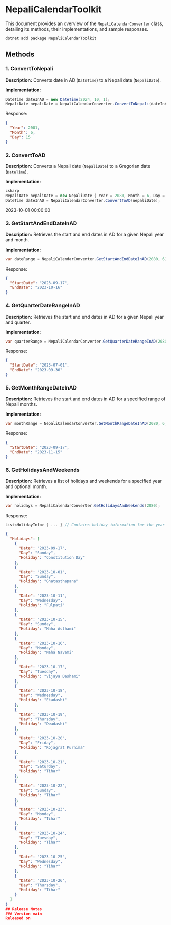 # NepaliCalendarToolkit

This document provides an overview of the `NepaliCalendarConverter` class, detailing its methods, their implementations, and sample responses.

```csharp
dotnet add package NepaliCalendarToolkit 
```
## Methods

### 1. ConvertToNepali

**Description:** Converts date in AD (`DateTime`) to a Nepali date (`NepaliDate`).

**Implementation:**

```csharp
DateTime dateInAD = new DateTime(2024, 10, 1);
NepaliDate nepaliDate = NepaliCalendarConverter.ConvertToNepali(dateInAD);
```
Response:
```json
{
  "Year": 2081,
  "Month": 6,
  "Day": 15
}
```


### 2. ConvertToAD

**Description:** Converts a Nepali date (`NepaliDate`) to a Gregorian date (`DateTime`).

**Implementation:**

```csharp
csharp
NepaliDate nepaliDate = new NepaliDate { Year = 2080, Month = 6, Day = 15 };
DateTime dateInAD = NepaliCalendarConverter.ConvertToAD(nepaliDate);
```
2023-10-01 00:00:00

### 3. GetStartAndEndDateInAD

**Description:** Retrieves the start and end dates in AD for a given Nepali year and month.

**Implementation:**

```csharp
var dateRange = NepaliCalendarConverter.GetStartAndEndDateInAD(2080, 6);
```
Response:
```json
{
  "StartDate": "2023-09-17",
  "EndDate": "2023-10-16"
}
```

### 4. GetQuarterDateRangeInAD

**Description:** Retrieves the start and end dates in AD for a given Nepali year and quarter.

**Implementation:**

```csharp
var quarterRange = NepaliCalendarConverter.GetQuarterDateRangeInAD(2080, 1);
```
Response:
```json
{
  "StartDate": "2023-07-01",
  "EndDate": "2023-09-30"
}
```

### 5. GetMonthRangeDateInAD

**Description:** Retrieves the start and end dates in AD for a specified range of Nepali months.

**Implementation:**

```csharp
var monthRange = NepaliCalendarConverter.GetMonthRangeDateInAD(2080, 6, 8);
```
Response:
```json
{
  "StartDate": "2023-09-17",
  "EndDate": "2023-11-15"
}
```

### 6. GetHolidaysAndWeekends

**Description:** Retrieves a list of holidays and weekends for a specified year and optional month.

**Implementation:**

```csharp
var holidays = NepaliCalendarConverter.GetHolidaysAndWeekends(2080);
```
Response:
```csharp
List<HolidayInfo> { ... } // Contains holiday information for the year 2080
```
```json
{
  "Holidays": [
    {
      "Date": "2023-09-17",
      "Day": "Sunday",
      "Holiday": "Constitution Day"
    },
    {
      "Date": "2023-10-01",
      "Day": "Sunday",
      "Holiday": "Ghatasthapana"
    },
    {
      "Date": "2023-10-11",
      "Day": "Wednesday",
      "Holiday": "Fulpati"
    },
    {
      "Date": "2023-10-15",
      "Day": "Sunday",
      "Holiday": "Maha Asthami"
    },
    {
      "Date": "2023-10-16",
      "Day": "Monday",
      "Holiday": "Maha Navami"
    },
    {
      "Date": "2023-10-17",
      "Day": "Tuesday",
      "Holiday": "Vijaya Dashami"
    },
    {
      "Date": "2023-10-18",
      "Day": "Wednesday",
      "Holiday": "Ekadashi"
    },
    {
      "Date": "2023-10-19",
      "Day": "Thursday",
      "Holiday": "Dwadashi"
    },
    {
      "Date": "2023-10-20",
      "Day": "Friday",
      "Holiday": "Kojagrat Purnima"
    },
    {
      "Date": "2023-10-21",
      "Day": "Saturday",
      "Holiday": "Tihar"
    },
    {
      "Date": "2023-10-22",
      "Day": "Sunday",
      "Holiday": "Tihar"
    },
    {
      "Date": "2023-10-23",
      "Day": "Monday",
      "Holiday": "Tihar"
    },
    {
      "Date": "2023-10-24",
      "Day": "Tuesday",
      "Holiday": "Tihar"
    },
    {
      "Date": "2023-10-25",
      "Day": "Wednesday",
      "Holiday": "Tihar"
    },
    {
      "Date": "2023-10-26",
      "Day": "Thursday",
      "Holiday": "Tihar"
    }
  ]
}
## Release Notes
### Version main
Released on 
